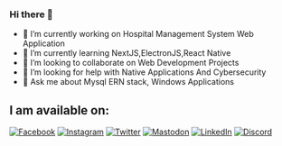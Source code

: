 ### Hi there 👋

- 🔭 I’m currently working on Hospital Management System Web Application
- 🌱 I’m currently learning NextJS,ElectronJS,React Native
- 👯 I’m looking to collaborate on Web Development Projects
- 🤔 I’m looking for help with Native Applications And Cybersecurity
- 💬 Ask me about Mysql ERN stack, Windows Applications
<!-- - 📫 How to reach me: ... -->
<!-- - 😄 Pronouns: ... -->
<!-- - ⚡ Fun fact: ... -->

## I am available on:
[![Facebook](https://img.shields.io/badge/Facebook-%230866FF.svg?logo=facebook&logoColor=white)](https://www.facebook.com/santoshpattnaik.108/)
[![Instagram](https://img.shields.io/badge/Instagram-%23CC3B92.svg?logo=instagram&logoColor=white)](https://www.instagram.com/_santoshpattnaik)
[![Twitter](https://img.shields.io/badge/Twitter-%23000000.svg?logo=x&logoColor=white)](https://twitter.com/santos_pattnaik)
[![Mastodon](https://img.shields.io/badge/Mastodon-%235B4BE1.svg?logo=mastodon&logoColor=white)](https://mastodon.social/@santoshpattnaik)
[![LinkedIn](https://img.shields.io/badge/LinkedIn-%230A66C2.svg?logo=linkedin)](https://www.linkedin.com/in/santosh-pattnaik-3899a9281)
[![Discord](https://img.shields.io/badge/Discord-%235865F2.svg?logo=discord&logoColor=white)](https://www.discordapp.com/users/974331100388265985)

